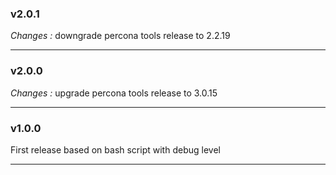 
### v2.0.1

 *Changes :*
downgrade percona tools release to 2.2.19

---

### v2.0.0

 *Changes :*
upgrade percona tools release to 3.0.15

---

### v1.0.0

First release based on bash script with debug level

---